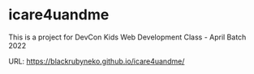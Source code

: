 # icare4uandme
This is a project for DevCon Kids Web Development Class - April Batch 2022

URL: https://blackrubyneko.github.io/icare4uandme/
